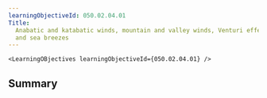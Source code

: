 ```yaml
---
learningObjectiveId: 050.02.04.01
Title:
  Anabatic and katabatic winds, mountain and valley winds, Venturi effects, land
  and sea breezes
---
```


```tsx eval
<LearningOBjectives learningObjectiveId={050.02.04.01} />
```

## Summary

